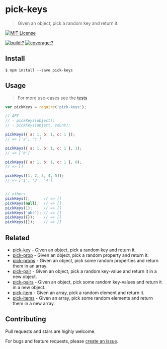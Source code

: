 # pick-keys

> Given an object, pick a random key and return it.

[![MIT License](https://img.shields.io/badge/license-MIT_License-green.svg?style=flat-square)](https://github.com/mock-end/pick-keys/blob/master/LICENSE)

[![build:?](https://img.shields.io/travis/mock-end/pick-keys/master.svg?style=flat-square)](https://travis-ci.org/mock-end/pick-keys)
[![coverage:?](https://img.shields.io/coveralls/mock-end/pick-keys/master.svg?style=flat-square)](https://coveralls.io/github/mock-end/pick-keys)


## Install

```
$ npm install --save pick-keys 
```

## Usage

> For more use-cases see the [tests](https://github.com/mock-end/pick-keys/blob/master/test/spec/index.js)

```js
var pickKeys = require('pick-keys');

// API
// - pickKeys(object);
// - pickKeys(object, count);

pickKeys({ a: 1, b: 1, c: 1 });
// => ['a', 'c']

pickKeys({ a: 1, b: 1, c: 1 }, 1);
// => ['b']

pickKeys({ a: 1, b: 1, c: 1 }, 0);
// => []

pickKeys([1, 2, 3, 4, 5]);
// => ['1', '3', '4']


// others
pickKeys();      // => []
pickKeys(null);  // => []
pickKeys(1);     // => []
pickKeys('abc'); // => []
pickKeys({});    // => []
pickKeys([]);    // => []
```


## Related

- [pick-key](https://github.com/mock-end/pick-key) - Given an object, pick a random key and return it.
- [pick-prop](https://github.com/mock-end/pick-prop) - Given an object, pick a random property and return it.
- [pick-props](https://github.com/mock-end/pick-props) - Given an object, pick some random properties and return them in an array.
- [pick-pair](https://github.com/mock-end/pick-pair) - Given an object, pick a random key-value and return it in a new object.
- [pick-pairs](https://github.com/mock-end/pick-pairs) - Given an object, pick some random key-values and return it in a new object.
- [pick-item](https://github.com/mock-end/pick-item) - Given an array, pick a random element and return it.
- [pick-items](https://github.com/mock-end/pick-items) - Given an array, pick some random elements and return them in a new array. 

## Contributing

Pull requests and stars are highly welcome.

For bugs and feature requests, please [create an issue](https://github.com/mock-end/pick-keys/issues/new).
